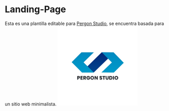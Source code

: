 # Landing-Page
Esta es una plantilla editable para [Pergon Studio](https://andersongb1007.github.io/PergonStudio/), se encuentra basada para un sitio web minimalista.
<img src="https://github.com/Pererita/Landing-Page/blob/main/assets/images/Logo%20claro.jpg" width="250" height="250"/>

